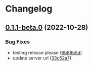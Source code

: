 # Changelog

## [0.1.1-beta.0](https://github.com/circlefin/circle-nodejs-sdk/compare/v0.1.0-beta.0...v0.1.1-beta.0) (2022-10-28)


### Bug Fixes

* testing release please ([8b88b5d](https://github.com/circlefin/circle-nodejs-sdk/commit/8b88b5d5515a7450cf2b8260a955f6cb7717c8da))
* update server url ([33c52a7](https://github.com/circlefin/circle-nodejs-sdk/commit/33c52a746b974c53a97d47dbb52509c623c4b20c))
